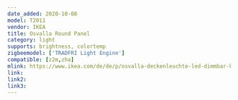 ```yaml
---
date_added: 2020-10-08
model: T2011
vendor: IKEA
title: Osvalla Round Panel
category: light
supports: brightness, colortemp
zigbeemodel: ['TRADFRI Light Engine']
compatible: [z2m,zha]
mlink: https://www.ikea.com/de/de/p/osvalla-deckenleuchte-led-dimmbar-kabellos-dimmbar-grau-50475915/
link: 
link2: 
link3: 
---
```

